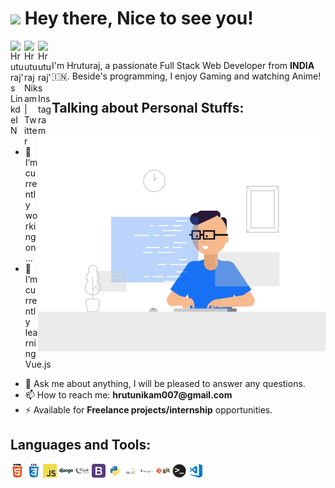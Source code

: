 # <img src="https://emojis.slackmojis.com/emojis/images/1531849430/4246/blob-sunglasses.gif?1531849430" width="30"/> Hey there, Nice to see you!
&nbsp;<a href="https://www.linkedin.com/in/hruturaj-nikam-2146b8160/">
  <img align="left" alt="Hruturaj's LinkdeIN" width="22px" src="https://cdn.jsdelivr.net/npm/simple-icons@v3/icons/linkedin.svg" />
</a>
<a href="https://twitter.com/nikam_hruturaj">
  <img align="left" alt="Hruturaj Nikam | Twitter" width="22px" src="https://cdn.jsdelivr.net/npm/simple-icons@v3/icons/twitter.svg" />
</a>
<a href="https://www.instagram.com/hruturaj_nikam/">
  <img align="left" alt="Hruturaj's Instagram" width="22px" src="https://cdn.jsdelivr.net/npm/simple-icons@v3/icons/instagram.svg" />
</a>
<br />

I'm Hruturaj, a passionate Full Stack Web Developer from **INDIA** :india:. Beside's programming, I enjoy Gaming and watching Anime!

  <img align="right" alt="GIF" width="460px" src="https://raw.githubusercontent.com/hruturaj/hruturaj/master/master/developer-dribbble.gif" />

<!--
**hruturaj/hruturaj** is a ✨ _special_ ✨ repository because its `README.md` (this file) appears on your GitHub profile.

Here are some ideas to get you started:
-->
## Talking about Personal Stuffs:
- 🔭 I’m currently working on ...
- 🌱 I’m currently learning Vue.js
<!-- - 👯 I’m looking to collaborate on ... 
- 🤔 I’m looking for help with ... -->
- 💬 Ask me about anything, I will be pleased to answer any questions.
- 📫 How to reach me: __hrutunikam007@gmail.com__
- ⚡ Available for **Freelance projects/internship** opportunities.


## Languages and Tools:
<code><img height="22" src="https://raw.githubusercontent.com/github/explore/80688e429a7d4ef2fca1e82350fe8e3517d3494d/topics/html/html.png"></code>
<code><img height="22" src="https://raw.githubusercontent.com/github/explore/80688e429a7d4ef2fca1e82350fe8e3517d3494d/topics/css/css.png"></code>
<code><img height="22" src="https://raw.githubusercontent.com/github/explore/80688e429a7d4ef2fca1e82350fe8e3517d3494d/topics/javascript/javascript.png"></code>
<code><img height="22" src="https://raw.githubusercontent.com/github/explore/80688e429a7d4ef2fca1e82350fe8e3517d3494d/topics/django/django.png"></code>
<code><img height="22" src="https://raw.githubusercontent.com/github/explore/5c058a388828bb5fde0bcafd4bc867b5bb3f26f3/topics/flask/flask.png"></code>
<code><img height="22" src="https://raw.githubusercontent.com/github/explore/80688e429a7d4ef2fca1e82350fe8e3517d3494d/topics/bootstrap/bootstrap.png"></code>
<code><img height="22" src="https://raw.githubusercontent.com/github/explore/80688e429a7d4ef2fca1e82350fe8e3517d3494d/topics/python/python.png"></code>
<code><img height="22" src="https://raw.githubusercontent.com/github/explore/80688e429a7d4ef2fca1e82350fe8e3517d3494d/topics/mysql/mysql.png"></code>
<code><img height="22" src="https://raw.githubusercontent.com/github/explore/80688e429a7d4ef2fca1e82350fe8e3517d3494d/topics/mongodb/mongodb.png"></code>
<code><img height="22" src="https://raw.githubusercontent.com/github/explore/80688e429a7d4ef2fca1e82350fe8e3517d3494d/topics/git/git.png"></code>
<code><img height="22" src="https://raw.githubusercontent.com/github/explore/80688e429a7d4ef2fca1e82350fe8e3517d3494d/topics/terminal/terminal.png"></code>
<code><img height="22" src="https://raw.githubusercontent.com/github/explore/80688e429a7d4ef2fca1e82350fe8e3517d3494d/topics/visual-studio-code/visual-studio-code.png"></code>

<!--
![Hruturaj's github stats](https://github-readme-stats.vercel.app/api?username=hruturaj&show_icons=true&hide_border=true)
-->

